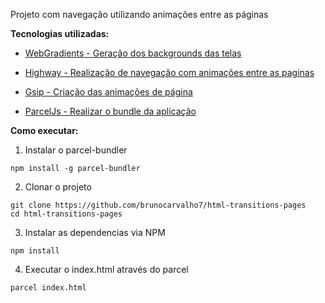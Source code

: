 
Projeto com navegação utilizando animações entre as páginas

**Tecnologias utilizadas:**

- [WebGradients - Geração dos backgrounds das telas](https://webgradients.com/)

- [Highway - Realização de navegação com animações entre as paginas](https://highway.js.org/api.html)

- [Gsip - Criação das animações de página](https://greensock.com/docs/)
- [ParcelJs - Realizar o bundle da aplicação](https://parceljs.org/)

**Como executar:**

1) Instalar o parcel-bundler
```
npm install -g parcel-bundler
```
2) Clonar o projeto
```
git clone https://github.com/brunocarvalho7/html-transitions-pages
cd html-transitions-pages
```

3) Instalar as dependencias via NPM
```
npm install
```

4) Executar o index.html através do parcel
```
parcel index.html
```